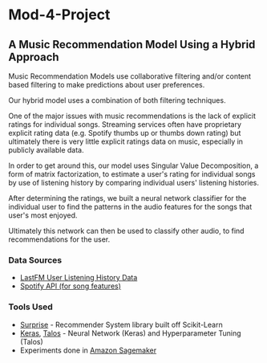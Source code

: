 # Mod-4-Project

## A Music Recommendation Model Using a Hybrid Approach
Music Recommendation Models use collaborative filtering and/or content based filtering to make predictions about user preferences.

Our hybrid model uses a combination of both filtering techniques. 

One of the major issues with music recommendations is the lack of explicit ratings for individual songs. Streaming services often have proprietary explicit rating data (e.g. Spotify thumbs up or thumbs down rating) but ultimately there is very little explicit ratings data on music, especially in publicly available data.

In order to get around this, our model uses Singular Value Decomposition, a form of matrix factorization, to estimate a user's rating for individual songs by use of listening history by comparing individual users' listening histories.

After determining the ratings, we built a neural network classifier for the individual user to find the patterns in the audio features for the songs that user's most enjoyed.

Ultimately this network can then be used to classify other audio, to find recommendations for the user.

### Data Sources
* [LastFM User Listening History Data](https://www.dtic.upf.edu/~ocelma/MusicRecommendationDataset/lastfm-1K.html)
* [Spotify API (for song features)](https://developer.spotify.com/documentation/web-api/reference/tracks/get-audio-features/)

### Tools Used
* [Surprise](http://surpriselib.com/) - Recommender System library built off Scikit-Learn
* [Keras](https://keras.io/), [Talos](https://github.com/autonomio/talos) - Neural Network (Keras) and Hyperparameter Tuning (Talos)
* Experiments done in [Amazon Sagemaker](https://aws.amazon.com/sagemaker/)
